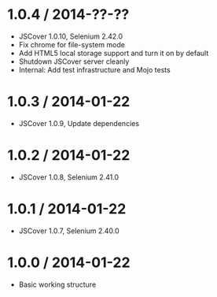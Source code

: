 1.0.4 / 2014-??-??
==================
  * JSCover 1.0.10, Selenium 2.42.0
  * Fix chrome for file-system mode
  * Add HTML5 local storage support and turn it on by default
  * Shutdown JSCover server cleanly
  * Internal: Add test infrastructure and Mojo tests

1.0.3 / 2014-01-22
==================
  * JSCover 1.0.9, Update dependencies

1.0.2 / 2014-01-22
==================
  * JSCover 1.0.8, Selenium 2.41.0

1.0.1 / 2014-01-22
==================
  * JSCover 1.0.7, Selenium 2.40.0

1.0.0 / 2014-01-22
==================
  * Basic working structure
